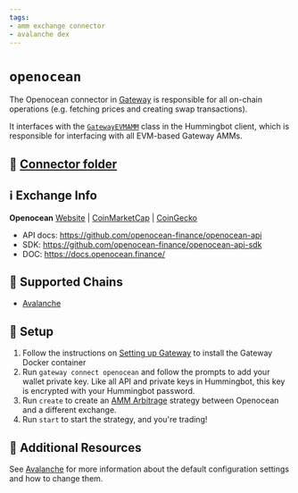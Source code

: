 ```yaml
---
tags:
- amm exchange connector
- avalanche dex
---
```


# `openocean`

The Openocean connector in [Gateway](/gateway) is responsible for all on-chain operations (e.g. fetching prices and creating swap transactions).

It interfaces with the [`GatewayEVMAMM`](https://github.com/hummingbot/hummingbot/blob/master/hummingbot/connector/gateway_EVM_AMM.py) class in the Hummingbot client, which is responsible for interfacing with all EVM-based Gateway AMMs.

## 📁 [Connector folder](https://github.com/hummingbot/hummingbot/tree/master/gateway/src/connectors/openocean)


## ℹ️ Exchange Info

**Openocean**
[Website](https://openocean.finance/) | [CoinMarketCap](https://coinmarketcap.com/exchanges/openocean/) | [CoinGecko](https://www.coingecko.com/en/exchanges/openocean_finance)

* API docs: https://github.com/openocean-finance/openocean-api
* SDK: https://github.com/openocean-finance/openocean-api-sdk
* DOC: https://docs.openocean.finance/

## 🔗 Supported Chains

* [Avalanche](/gateway/chains/ethereum/#avalanche)

## 🔑 Setup

1. Follow the instructions on [Setting up Gateway](/gateway/setup) to install the Gateway Docker container
2. Run `gateway connect openocean` and follow the prompts to add your wallet private key. Like all API and private keys in Hummingbot, this key is encrypted with your Hummingbot password.
3. Run `create` to create an [AMM Arbitrage](/strategies/amm-arbitrage/) strategy between Openocean and a different exchange.
4. Run `start` to start the strategy, and you're trading!

## 📘 Additional Resources

See [Avalanche](/gateway/chains/ethereum/#avalanche) for more information about the default configuration settings and how to change them.
